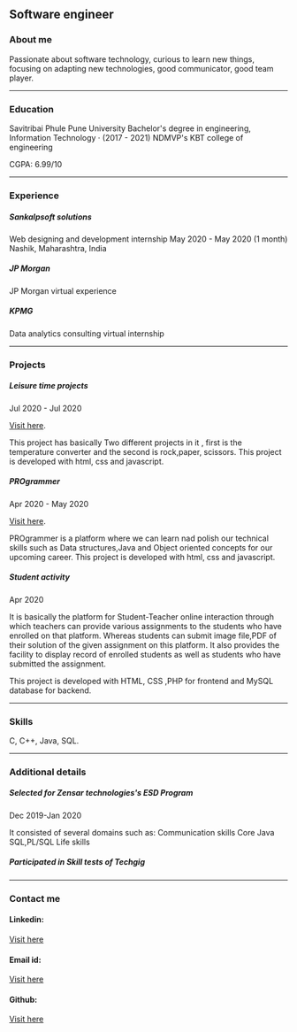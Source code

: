## Software engineer





### About me

Passionate about software technology, curious to learn new things, focusing on adapting new technologies, good communicator, good team player.



-----------------------------------------------------------------------------------------------------------------------------------------------

### Education

Savitribai Phule Pune University Bachelor's degree in engineering,
Information Technology · (2017 - 2021)
NDMVP's KBT college of engineering

CGPA: 6.99/10





-----------------------------------------------------------------------------------------------------------------------------------------------




### Experience



##### Sankalpsoft solutions
Web designing and development internship
May 2020 - May 2020 (1 month) 
Nashik, Maharashtra, India




##### JP Morgan 

JP Morgan virtual experience


##### KPMG 
Data analytics consulting virtual internship


-----------------------------------------------------------------------------------------------------------------------------------------------





### Projects


##### Leisure time projects
 
 Jul 2020 - Jul 2020 
 
 [Visit here](https://leisuretimeprojects.imfast.io/sitehome.htm).
 
 This project has basically Two different projects in it , first is the temperature converter and the second is rock,paper, scissors.
 This project is developed with html, css and javascript.
 
 
 
##### PROgrammer
 
 Apr 2020 - May 2020 
 
 [Visit here](https://pro_grammer.imfast.io/home_page.htm).
 
 PROgrammer is a platform where we can learn nad polish our technical skills such as Data structures,Java and Object oriented concepts for our upcoming career.
 This project is developed with html, css and javascript.



##### Student activity

Apr 2020

It is basically the platform for Student-Teacher online interaction through which teachers can provide various assignments to the students who have enrolled on that platform.
Whereas students can submit image file,PDF of their solution of the given assignment on this platform.
It also provides the facility to display record of enrolled students as well as students who have submitted the assignment.

This project is developed with HTML, CSS ,PHP for frontend and MySQL database for backend.


-----------------------------------------------------------------------------------------------------------------------------------------------




### Skills
C, C++, Java, SQL.



-----------------------------------------------------------------------------------------------------------------------------------------------

### Additional details

##### Selected for Zensar technologies's ESD Program

Dec 2019-Jan 2020

It consisted of several domains such as:
Communication skills
Core Java
SQL,PL/SQL
Life skills


##### Participated in Skill tests of Techgig



-----------------------------------------------------------------------------------------------------------------------------------------------


 
### Contact me

#### Linkedin:  
[Visit here](https://www.linkedin.com/in/rishikesh-dawalkar/)
#### Email id:
[Visit here](rishi8975dawalkar@gmail.com)
#### Github:
[Visit here](https://github.com/rishidawalkar)

